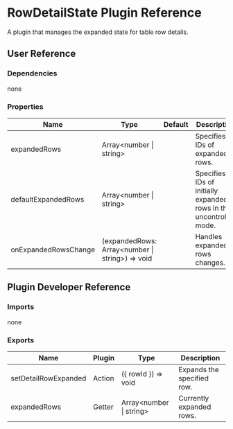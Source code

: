 # RowDetailState Plugin Reference

A plugin that manages the expanded state for table row details.

## User Reference

### Dependencies

none

### Properties

Name | Type | Default | Description
-----|------|---------|------------
expandedRows | Array&lt;number &#124; string&gt; | | Specifies an IDs of expanded rows.
defaultExpandedRows | Array&lt;number &#124; string&gt; | | Specifies an IDs of initially expanded rows in the uncontrolled mode.
onExpandedRowsChange | (expandedRows: Array&lt;number &#124; string&gt;) => void | | Handles expanded rows changes.

## Plugin Developer Reference

### Imports

none

### Exports

Name | Plugin | Type | Description
-----|--------|------|------------
setDetailRowExpanded | Action | ({ rowId }) => void | Expands the specified row.
expandedRows | Getter | Array&lt;number &#124; string&gt; | Currently expanded rows.
